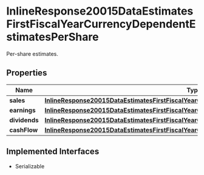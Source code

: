 

# InlineResponse20015DataEstimatesFirstFiscalYearCurrencyDependentEstimatesPerShare

Per-share estimates.

## Properties

Name | Type | Description | Notes
------------ | ------------- | ------------- | -------------
**sales** | [**InlineResponse20015DataEstimatesFirstFiscalYearCurrencyDependentEstimatesPerShareSales**](InlineResponse20015DataEstimatesFirstFiscalYearCurrencyDependentEstimatesPerShareSales.md) |  |  [optional]
**earnings** | [**InlineResponse20015DataEstimatesFirstFiscalYearCurrencyDependentEstimatesPerShareEarnings**](InlineResponse20015DataEstimatesFirstFiscalYearCurrencyDependentEstimatesPerShareEarnings.md) |  |  [optional]
**dividends** | [**InlineResponse20015DataEstimatesFirstFiscalYearCurrencyDependentEstimatesPerShareDividends**](InlineResponse20015DataEstimatesFirstFiscalYearCurrencyDependentEstimatesPerShareDividends.md) |  |  [optional]
**cashFlow** | [**InlineResponse20015DataEstimatesFirstFiscalYearCurrencyDependentEstimatesPerShareCashFlow**](InlineResponse20015DataEstimatesFirstFiscalYearCurrencyDependentEstimatesPerShareCashFlow.md) |  |  [optional]


## Implemented Interfaces

* Serializable


